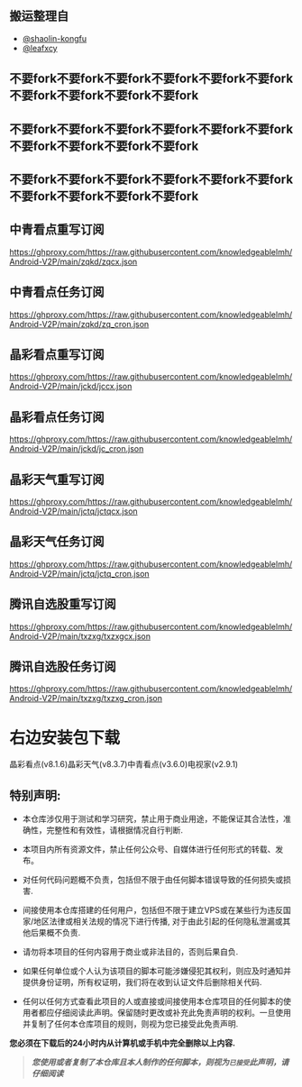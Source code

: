 ## 搬运整理自
* [@shaolin-kongfu](https://github.com/shaolin-kongfu)
* [@leafxcy](https://github.com/leafxcy)

## 不要fork不要fork不要fork不要fork不要fork不要fork不要fork不要fork不要fork不要fork
## 不要fork不要fork不要fork不要fork不要fork不要fork不要fork不要fork不要fork不要fork
## 不要fork不要fork不要fork不要fork不要fork不要fork不要fork不要fork不要fork不要fork

## 中青看点重写订阅
https://ghproxy.com/https://raw.githubusercontent.com/knowledgeablelmh/Android-V2P/main/zqkd/zqcx.json
## 中青看点任务订阅
https://ghproxy.com/https://raw.githubusercontent.com/knowledgeablelmh/Android-V2P/main/zqkd/zq_cron.json

## 晶彩看点重写订阅
https://ghproxy.com/https://raw.githubusercontent.com/knowledgeablelmh/Android-V2P/main/jckd/jccx.json
## 晶彩看点任务订阅
https://ghproxy.com/https://raw.githubusercontent.com/knowledgeablelmh/Android-V2P/main/jckd/jc_cron.json

## 晶彩天气重写订阅
https://ghproxy.com/https://raw.githubusercontent.com/knowledgeablelmh/Android-V2P/main/jctq/jctqcx.json
## 晶彩天气任务订阅
https://ghproxy.com/https://raw.githubusercontent.com/knowledgeablelmh/Android-V2P/main/jctq/jctq_cron.json

## 腾讯自选股重写订阅
https://ghproxy.com/https://raw.githubusercontent.com/knowledgeablelmh/Android-V2P/main/txzxg/txzxgcx.json
## 腾讯自选股任务订阅
https://ghproxy.com/https://raw.githubusercontent.com/knowledgeablelmh/Android-V2P/main/txzxg/txzxg_cron.json

# 右边安装包下载
晶彩看点(v8.1.6)晶彩天气(v8.3.7)中青看点(v3.6.0)电视家(v2.9.1)

## 特别声明:

* 本仓库涉仅用于测试和学习研究，禁止用于商业用途，不能保证其合法性，准确性，完整性和有效性，请根据情况自行判断.

* 本项目内所有资源文件，禁止任何公众号、自媒体进行任何形式的转载、发布。

* 对任何代码问题概不负责，包括但不限于由任何脚本错误导致的任何损失或损害.

* 间接使用本仓库搭建的任何用户，包括但不限于建立VPS或在某些行为违反国家/地区法律或相关法规的情况下进行传播, 对于由此引起的任何隐私泄漏或其他后果概不负责.

* 请勿将本项目的任何内容用于商业或非法目的，否则后果自负.

* 如果任何单位或个人认为该项目的脚本可能涉嫌侵犯其权利，则应及时通知并提供身份证明，所有权证明，我们将在收到认证文件后删除相关代码.

* 任何以任何方式查看此项目的人或直接或间接使用本仓库项目的任何脚本的使用者都应仔细阅读此声明。保留随时更改或补充此免责声明的权利。一旦使用并复制了任何本仓库项目的规则，则视为您已接受此免责声明.

**您必须在下载后的24小时内从计算机或手机中完全删除以上内容.**  </br>
> ***您使用或者复制了本仓库且本人制作的任何脚本，则视为`已接受`此声明，请仔细阅读***
